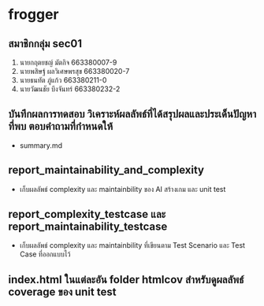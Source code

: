 # frogger

## สมาชิกกลุ่ม sec01
1. นายกฤตยชญ์ 	มัตกิจ 		663380007-9
2. นายพสิษฐ์ 		ผลวิเศษพรสุข 	663380020-7
3. นายธนทัต 		ภู่แก้ว 		663380211-0
4. นายวัฒนชัย 		บึงจันทร์ 		663380232-2

## บันทึกผลการทดสอบ วิเคราะห์ผลลัพธ์ที่ได้สรุปผลและประเด็นปัญหาที่พบ ตอบคําถามที่กําหนดให้ 
- summary.md

## report_maintainability_and_complexity
- เก็บผลลัพธ์ complexity และ maintainbility ของ AI สร้างเกม และ unit test 

## report_complexity_testcase และ report_maintainability_testcase 
- เก็บผลลัพธ์ complexity และ maintainbility ที่เขียนตาม Test Scenario และ Test Case ที่ออกแบบไว้ 

## index.html ในแต่ละอัน folder htmlcov สำหรับดูผลลัพธ์ coverage ของ unit test 

